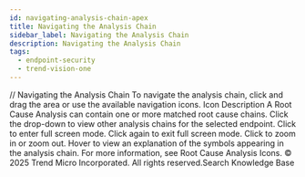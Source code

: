 ```yaml
---
id: navigating-analysis-chain-apex
title: Navigating the Analysis Chain
sidebar_label: Navigating the Analysis Chain
description: Navigating the Analysis Chain
tags:
  - endpoint-security
  - trend-vision-one
---
```


/*<![CDATA[*/ $('#title').html($('meta[name=map-description]').attr('content')); /*]]>*/ Navigating the Analysis Chain To navigate the analysis chain, click and drag the area or use the available navigation icons. Icon Description A Root Cause Analysis can contain one or more matched root cause chains. Click the drop-down to view other analysis chains for the selected endpoint. Click to enter full screen mode. Click again to exit full screen mode. Click to zoom in or zoom out. Hover to view an explanation of the symbols appearing in the analysis chain. For more information, see Root Cause Analysis Icons. © 2025 Trend Micro Incorporated. All rights reserved.Search Knowledge Base